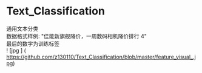 # Text_Classification
通用文本分类  
数据格式样例: "佳能新旗舰降价，一周数码相机降价排行 4"  
最后的数字为训练标签  
! [jpg ] ( https://github.com/z130110/Text_Classification/blob/master/feature_visual_.jpg)
